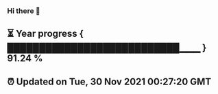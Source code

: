 ### Hi there 👋
⏳ Year progress { ███████████████████████████▁▁▁ } 91.24 %
---
⏰ Updated on Tue, 30 Nov 2021 00:27:20 GMT
---
